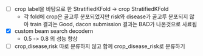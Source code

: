 - [ ] crop label을 바탕으로 한 StratifiedKFold -> crop StratifiedKFold
    - 각 fold에 crop은 골고루 분포되었지만 risk와 disease가 골고루 분포되지 않아 train 결과는 Good, dacon submission 결과는 BAD가 나온것으로 사료됨
- [x] custom beam search decodern 
    - 0.5 -> 0.8 의 성능 향상
- [ ] crop,disease,risk 따로 분류하지 않고 함께 crop_disease_risk로 분류하기
